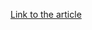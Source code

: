 [Link to the article](https://www.cyfirma.com/research/fletchen-stealer-an-information-stealer-with-sophisticated-anti-analysis-measures)
